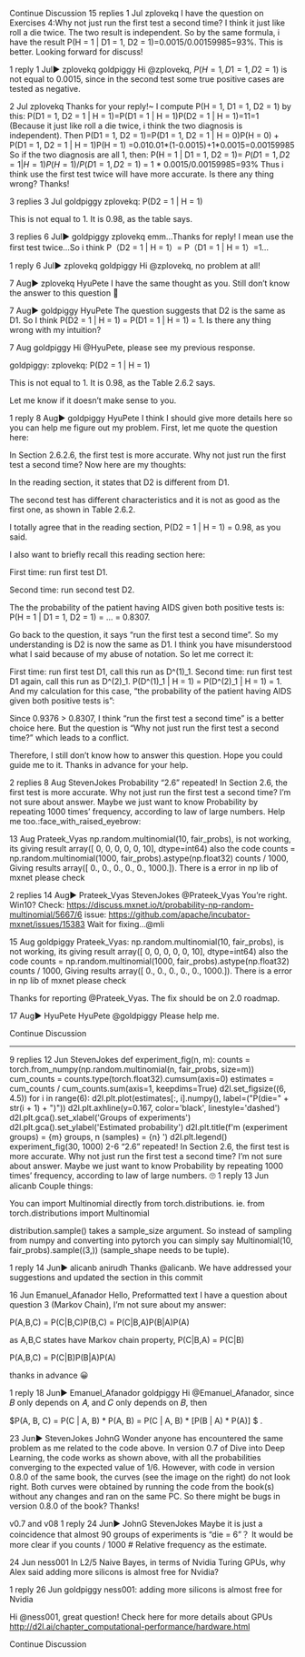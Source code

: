 

<!--
 * @version:
 * @Author:  StevenJokes https://github.com/StevenJokes
 * @Date: 2020-09-13 21:21:43
 * @LastEditors:  StevenJokes https://github.com/StevenJokes
 * @LastEditTime: 2020-09-13 21:22:10
 * @Description:http://preview.d2l.ai/d2l-en/master/chapter_preliminaries/probability.html
 * @TODO::
 * @Reference:
-->
Continue Discussion
15 replies
1 Jul
zplovekq
I have the question on Exercises 4:Why not just run the first test a second time?
I think it just like roll a die twice. The two result is independent. So by the same formula, i have the result P(H = 1 | D1 = 1, D2 = 1)=0.0015/0.00159985=93%. This is better.
Looking forward for discuss!

1 reply
1 Jul▶ zplovekq
goldpiggy
Hi @zplovekq, $P(H = 1, D1 = 1, D2 = 1)$ is not equal to 0.0015, since in the second test some true positive cases are tested as negative.

2 Jul
zplovekq
Thanks for your reply!~
I compute P(H = 1, D1 = 1, D2 = 1) by this:
P(D1 = 1, D2 = 1 | H = 1)=P(D1 = 1 | H = 1)P(D2 = 1 | H = 1)=11=1 (Because it just like roll a die twice, i think the two diagnosis is independent).
Then P(D1 = 1, D2 = 1)=P(D1 = 1, D2 = 1 | H = 0)P(H = 0) + P(D1 = 1, D2 = 1 | H = 1)P(H = 1)
=0.010.01*(1-0.0015)+1*0.0015=0.00159985
So if the two diagnosis are all 1, then:
P(H = 1 | D1 = 1, D2 = 1)= $P(D1 = 1, D2 = 1 | H = 1)P(H = 1) / P(D1 = 1, D2 = 1)$
= 1 * 0.0015/0.00159985=93%
Thus i think use the first test twice will have more accurate.
Is there any thing wrong?
Thanks!

3 replies
3 Jul
goldpiggy
 zplovekq:
P(D2 = 1 | H = 1)

This is not equal to 1. It is 0.98, as the table says.

3 replies
6 Jul▶ goldpiggy
zplovekq
emm…Thanks for reply!
I mean use the first test twice…So i think P（D2 = 1 | H = 1）= P（D1 = 1 | H = 1）=1…

1 reply
6 Jul▶ zplovekq
goldpiggy
Hi @zplovekq, no problem at all!

7 Aug▶ zplovekq
Hyu​Pete
I have the same thought as you. Still don’t know the answer to this question :thinking:

7 Aug▶ goldpiggy
Hyu​Pete
The question suggests that D2 is the same as D1. So I think P(D2 = 1 | H = 1) = P(D1 = 1 | H = 1) = 1.
Is there any thing wrong with my intuition?

7 Aug
goldpiggy
Hi @HyuPete, please see my previous response.

 goldpiggy:
 zplovekq:
P(D2 = 1 | H = 1)

This is not equal to 1. It is 0.98, as the Table 2.6.2 says.

Let me know if it doesn’t make sense to you.

1 reply
8 Aug▶ goldpiggy
Hyu​Pete
I think I should give more details here so you can help me figure out my problem.
First, let me quote the question here:

In Section 2.6.2.6, the first test is more accurate. Why not just run the first test a second time?
Now here are my thoughts:

In the reading section, it states that D2 is different from D1.

The second test has different characteristics and it is not as good as the first one, as shown in Table 2.6.2.

I totally agree that in the reading section, P(D2 = 1 | H = 1) = 0.98, as you said.

I also want to briefly recall this reading section here:

First time: run first test D1.

Second time: run second test D2.

The the probability of the patient having AIDS given both positive tests is:
P(H = 1 | D1 = 1, D2 = 1) = … = 0.8307.

Go back to the question, it says “run the first test a second time”. So my understanding is D2 is now the same as D1. I think you have misunderstood what I said because of my abuse of notation. So let me correct it:

First time: run first test D1, call this run as D^(1)_1.
Second time: run first test D1 again, call this run as D^(2)_1.
P(D^(1)_1 | H = 1) = P(D^(2)_1 | H = 1) = 1.
And my calculation for this case, “the probability of the patient having AIDS given both positive tests is”:


Since 0.9376 > 0.8307, I think “run the first test a second time” is a better choice here. But the question is “Why not just run the first test a second time?” which leads to a conflict.

Therefore, I still don’t know how to answer this question. Hope you could guide me to it.
Thanks in advance for your help.

2 replies
8 Aug
Steven​Jokes
Probability
“2.6” repeated!
In Section 2.6, the first test is more accurate. Why not just run the first test a second time?
I’m not sure about answer.
Maybe we just want to know Probability by repeating 1000 times’ frequency, according to law of large numbers.
Help me too.:face_with_raised_eyebrow:

13 Aug
Prateek_​​Vyas
np.random.multinomial(10, fair_probs), is not working, its giving result array([ 0, 0, 0, 0, 0, 10], dtype=int64) also the code counts = np.random.multinomial(1000, fair_probs).astype(np.float32)
counts / 1000, Giving results array([ 0., 0., 0., 0., 0., 1000.]). There is a error in np lib of mxnet please check

2 replies
14 Aug▶ Prateek_Vyas
Steven​Jokes
@Prateek_Vyas
You’re right. Win10?
Check: https://discuss.mxnet.io/t/probability-np-random-multinomial/5667/6
issue: https://github.com/apache/incubator-mxnet/issues/15383
Wait for fixing…@mli

15 Aug
goldpiggy
 Prateek_Vyas:
np.random.multinomial(10, fair_probs), is not working, its giving result array([ 0, 0, 0, 0, 0, 10], dtype=int64) also the code counts = np.random.multinomial(1000, fair_probs).astype(np.float32)
counts / 1000, Giving results array([ 0., 0., 0., 0., 0., 1000.]). There is a error in np lib of mxnet please check

Thanks for reporting @Prateek_Vyas. The fix should be on 2.0 roadmap.

17 Aug▶ HyuPete
Hyu​Pete
@goldpiggy Please help me.

Continue Discussion

---
9 replies
12 Jun
Steven​Jokes
def experiment_fig(n, m):
    counts = torch.from_numpy(np.random.multinomial(n, fair_probs, size=m))
    cum_counts = counts.type(torch.float32).cumsum(axis=0)
    estimates = cum_counts / cum_counts.sum(axis=1, keepdims=True)
    d2l.set_figsize((6, 4.5))
    for i in range(6):
        d2l.plt.plot(estimates[:, i].numpy(),
                    label=("P(die=" + str(i + 1) + ")"))
    d2l.plt.axhline(y=0.167, color='black', linestyle='dashed')
    d2l.plt.gca().set_xlabel('Groups of experiments')
    d2l.plt.gca().set_ylabel('Estimated probability')
    d2l.plt.title(f'm (experiment groups) = {m} groups, n (samples) = {n} ')
    d2l.plt.legend()
experiment_fig(30, 1000)
2-6
“2.6” repeated!
In Section 2.6, the first test is more accurate. Why not just run the first test a second time?
I’m not sure about answer.
Maybe we just want to know Probability by repeating 1000 times’ frequency, according to law of large numbers. :roll_eyes:
1 reply
13 Jun
alicanb
Couple things:

You can import Multinomial directly from torch.distributions. ie. from torch.distributions import Multinomial

distribution.sample() takes a sample_size argument. So instead of sampling from numpy and converting into pytorch you can simply say Multinomial(10, fair_probs).sample((3,)) (sample_shape needs to be tuple).

1 reply
14 Jun▶ alicanb
anirudh
Thanks @alicanb. We have addressed your suggestions and updated the section in this commit

16 Jun
Emanuel_​​Afanador
Hello, Preformatted text I have a question about question 3 (Markov Chain), I’m not sure about my answer:

P(A,B,C) = P(C|B,C)P(B,C) = P(C|B,A)P(B|A)P(A)

as A,B,C states have Markov chain property, P(C|B,A) = P(C|B)

P(A,B,C) = P(C|B)P(B|A)P(A)

thanks in advance :grinning:

1 reply
18 Jun▶ Emanuel_Afanador
goldpiggy
Hi @Emanuel_Afanador, since 𝐵 only depends on 𝐴, and 𝐶 only depends on 𝐵, then

$P(A, B, C) = P(C | A, B) * P(A, B) = P(C | A, B) * [P(B | A) * P(A)] $ .

23 Jun▶ StevenJokes
JohnG
Wonder anyone has encountered the same problem as me related to the code above. In version 0.7 of Dive into Deep Learning, the code works as shown above, with all the probabilities converging to the expected value of 1/6. However, with code in version 0.8.0 of the same book, the curves (see the image on the right) do not look right. Both curves were obtained by running the code from the book(s) without any changes and ran on the same PC. So there might be bugs in version 0.8.0 of the book? Thanks!

v0.7 and v08
1 reply
24 Jun▶ JohnG
Steven​Jokes
Maybe it is just a coincidence that almost 90 groups of experiments is “die = 6”？
It would be more clear if you counts / 1000 # Relative frequency as the estimate.

24 Jun
ness​001
In L2/5 Naive Bayes, in terms of Nvidia Turing GPUs, why Alex said adding more silicons is almost free for Nvidia?

1 reply
26 Jun
goldpiggy
 ness001:
adding more silicons is almost free for Nvidia

Hi @ness001, great question! Check here for more details about GPUs http://d2l.ai/chapter_computational-performance/hardware.html

Continue Discussion

